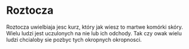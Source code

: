 # Roztocza

Roztocza uwielbiaja jesc kurz, który jak wiesz to martwe komórki skóry. Wielu
ludzi jest uczulonych na nie lub ich odchody. Tak czy owak wielu ludzi chcialoby
sie pozbyc tych okropnych okropnosci.

